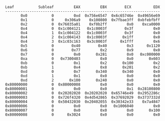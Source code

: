    Leaf           Subleaf         EAX         EBX        ECX          EDX
    ----------------------------------------------------------------------
           0x0           0         0xd  0x756e6547  0x6c65746e  0x49656e69
           0x1           0     0x306a9    0x100800  0x7fbae3ff  0xbfebfbff
           0x2           0  0x76035a01    0xf0b2ff         0x0    0xca0000
           0x4           0  0x1c004121   0x1c0003f        0x3f         0x0
           0x4           1  0x1c004122   0x1c0003f        0x3f         0x0
           0x4           2  0x1c004143   0x1c0003f       0x1ff         0x0
           0x4           3  0x1c03c163   0x3c0003f      0x1fff         0x6
           0x5           0        0x40        0x40         0x3      0x1120
           0x6           0        0x77         0x2         0x9         0x0
           0x7           0         0x0       0x281         0x0   0xc000000
           0xa           0   0x7300403         0x0         0x0       0x603
           0xb           0         0x1         0x2       0x100         0x2
           0xb           1         0x4         0x8       0x201         0x2
           0xd           0         0x7       0x340       0x340         0x0
           0xd           1         0x1         0x0         0x0         0x0
           0xd           2       0x100       0x240         0x0         0x0
    0x80000000           0  0x80000008         0x0         0x0         0x0
    0x80000001           0         0x0         0x0         0x1  0x28100800
    0x80000002           0  0x20202020  0x20202020  0x65746e49  0x2952286c
    0x80000003           0  0x726f4320  0x4d542865  0x37692029  0x3737332d
    0x80000004           0  0x50432030  0x20402055  0x30342e33    0x7a4847
    0x80000006           0         0x0         0x0   0x1006040         0x0
    0x80000007           0         0x0         0x0         0x0       0x100
    0x80000008           0      0x3024         0x0         0x0         0x0
